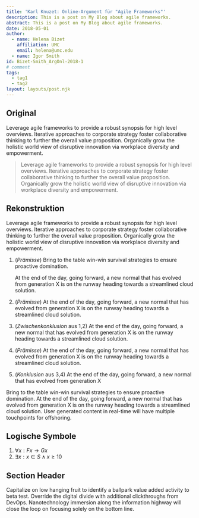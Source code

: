 ```yaml
---
title: 'Karl Knuzet: Online-Argument für "Agile Frameworks"'
description: This is a post on My Blog about agile frameworks.
abstract: This is a post on My Blog about agile frameworks.
date: 2018-05-01
author: 
  - name: Helena Bizet
    affiliation: UMC
    email: helena@umc.edu
  - name: Igor Smith
id: Bizet-Smith_ArgOnl-2018-1
# comment
tags:
  - tag1
  - tag2
layout: layouts/post.njk
---
```


## Original

Leverage agile frameworks to provide a robust synopsis for high level overviews. Iterative approaches to corporate strategy foster collaborative thinking to further the overall value proposition. Organically grow the holistic world view of disruptive innovation via workplace diversity and empowerment.

> Leverage agile frameworks to provide a robust synopsis for high level overviews. Iterative approaches to corporate strategy foster collaborative thinking to further the overall value proposition. Organically grow the holistic world view of disruptive innovation via workplace diversity and empowerment.


## Rekonstruktion

Leverage agile frameworks to provide a robust synopsis for high level overviews. Iterative approaches to corporate strategy foster collaborative thinking to further the overall value proposition. Organically grow the holistic world view of disruptive innovation via workplace diversity and empowerment.

1. (*Prämisse*) Bring to the table win-win survival strategies to ensure proactive domination.

   At the end of the day, going forward, a new normal that has evolved from generation X is on the runway heading towards a streamlined cloud solution.
2. (*Prämisse*) At the end of the day, going forward, a new normal that has evolved from generation X is on the runway heading towards a streamlined cloud solution.
3. (*Zwischenkonklusion* aus 1,2) At the end of the day, going forward, a new normal that has evolved from generation X is on the runway heading towards a streamlined cloud solution.
4. (*Prämisse*) At the end of the day, going forward, a new normal that has evolved from generation X is on the runway heading towards a streamlined cloud solution.
5. (*Konklusion* aus 3,4) At the end of the day, going forward, a new normal that has evolved from generation X

Bring to the table win-win survival strategies to ensure proactive domination. At the end of the day, going forward, a new normal that has evolved from generation X is on the runway heading towards a streamlined cloud solution. User generated content in real-time will have multiple touchpoints for offshoring.

## Logische Symbole

1. $\forall x: Fx \rightarrow Gx$
2. $\exists x: x \in S \land x \geq 10$


## Section Header

Capitalize on low hanging fruit to identify a ballpark value added activity to beta test. Override the digital divide with additional clickthroughs from DevOps. Nanotechnology immersion along the information highway will close the loop on focusing solely on the bottom line.
